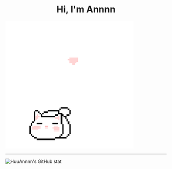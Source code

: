 <h1 align='center'>Hi, I'm Annnn</h1>

<p align="left">
 <img src="cat_intro.gif" />
</p>

___

<div align='left' style='display: flex; flex-direction: row'>
 <img style='display: block' alt="HuuAnnnn's GitHub stat" src='https://github-readme-stats.vercel.app/api?username=HuuAnnnn&show_icons=true&theme=react' />
</div>
